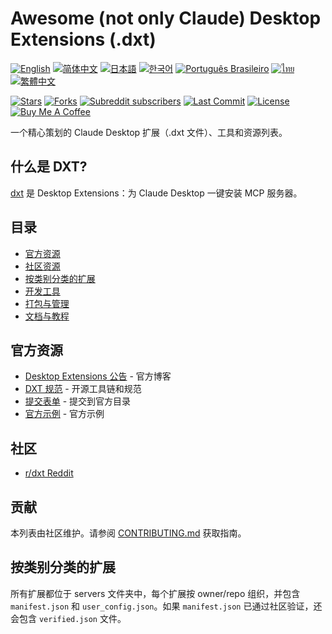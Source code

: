# Awesome (not only Claude) Desktop Extensions (.dxt)

[![English](https://img.shields.io/badge/English-Click-yellow)](README.md)
[![简体中文](https://img.shields.io/badge/简体中文-点击查看-orange)](README.zh.md)
[![日本語](https://img.shields.io/badge/日本語-クリック-青)](README.ja.md)
[![한국어](https://img.shields.io/badge/한국어-클릭-yellow)](README.ko.md)
[![Português Brasileiro](https://img.shields.io/badge/Português_Brasileiro-Clique-green)](README.pt-BR.md)
[![ไทย](https://img.shields.io/badge/Thai-Click-blue)](README.th.md)
[![繁體中文](https://img.shields.io/badge/繁體中文-點擊查看-orange)](README.zh-TW.md)

[![Stars](https://img.shields.io/github/stars/milisp/awesome-claude-dxt?style=social)](https://github.com/milisp/awesome-claude-dxt/stargazers)
[![Forks](https://img.shields.io/github/forks/milisp/awesome-claude-dxt?style=social)](https://github.com/milisp/awesome-claude-dxt/network/members)
[![Subreddit subscribers](https://img.shields.io/reddit/subreddit-subscribers/dxt?style=flat&logo=reddit&label=subreddit)](https://www.reddit.com/r/dxt/)
[![Last Commit](https://img.shields.io/github/last-commit/milisp/awesome-claude-dxt)](https://github.com/milisp/awesome-claude-dxt/commits)
[![License](https://img.shields.io/github/license/milisp/awesome-claude-dxt)](LICENSE)
[![Buy Me A Coffee](https://img.shields.io/badge/Buy%20Me%20a%20Coffee-yellow?logo=buymeacoffee)](https://www.buymeacoffee.com/milisp)

一个精心策划的 Claude Desktop 扩展（.dxt 文件）、工具和资源列表。

## 什么是 DXT?

[dxt](https://www.anthropic.com/engineering/desktop-extensions) 是 Desktop Extensions：为 Claude Desktop 一键安装 MCP 服务器。

## 目录
- [官方资源](#官方资源)
- [社区资源](#社区资源)
- [按类别分类的扩展](#按类别分类的扩展)
- [开发工具](#开发工具)
- [打包与管理](#打包与管理)
- [文档与教程](#文档与教程)

## 官方资源
- [Desktop Extensions 公告](https://www.anthropic.com/engineering/desktop-extensions) - 官方博客
- [DXT 规范](https://github.com/anthropics/dxt) - 开源工具链和规范
- [提交表单](https://forms.gle/tyiAZvch1kDADKoP9) - 提交到官方目录
- [官方示例](https://github.com/anthropics/dxt/tree/main/examples) - 官方示例

## 社区

* [r/dxt Reddit](https://www.reddit.com/r/dxt)

## 贡献
本列表由社区维护。请参阅 [CONTRIBUTING.md](CONTRIBUTING.md) 获取指南。

## 按类别分类的扩展

所有扩展都位于 servers 文件夹中，每个扩展按 owner/repo 组织，并包含 `manifest.json` 和 `user_config.json`。如果 `manifest.json` 已通过社区验证，还会包含 `verified.json` 文件。

<!-- 你可以根据需要继续翻译和补充内容 -->

